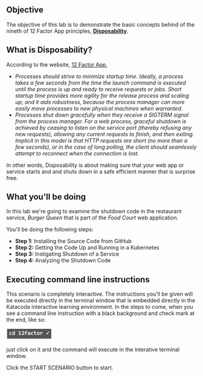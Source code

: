 ## Objective

The objective of this lab is to demonstrate the basic concepts behind of the nineth of 12 Factor App principles, **[Disposability](https://12factor.net/disposability)**.

## What is Disposability?

According to the website, [12 Factor App](https://12factor.net/disposability), 

* *Processes should strive to minimize startup time. Ideally, a process takes a few seconds from the time the launch command is executed until the process is up and ready to receive requests or jobs. Short startup time provides more agility for the release process and scaling up; and it aids robustness, because the process manager can more easily move processes to new physical machines when warranted.*
* *Processes shut down gracefully when they receive a SIGTERM signal from the process manager. For a web process, graceful shutdown is achieved by ceasing to listen on the service port (thereby refusing any new requests), allowing any current requests to finish, and then exiting. Implicit in this model is that HTTP requests are short (no more than a few seconds), or in the case of long polling, the client should seamlessly attempt to reconnect when the connection is lost.*

In other words, Disposability is about making sure that your web app or service starts and and shuts down in a safe efficient manner that is surprise free.

## What you'll be doing 

In this lab we're going to examine the shutdown code in the restaurant service, *Burger Queen* that is part of the *Food Court* web application.

You'll be doing the following steps:

* **Step 1:** Installing the Source Code from GitHub
* **Step 2:** Getting the Code Up and Running in a Kubernetes
* **Step 3:** Instigating Shutdown of a Service
* **Step 4:** Analyzing the Shutdown Code

## Executing command line instructions 

This scenario is completely interactive. The instructions you'll be given will be executed directly in the terminal window that is embedded directly in the Katacoda interactive learning environment. In the steps to come, when you see a command line instruction with a black background and check mark at the end, like so:

![Katacoda command line](12factor-009/assets/command-01.png)

just click on it and the command will execute in the interative terminal window.

Click the START SCENARIO button to start.